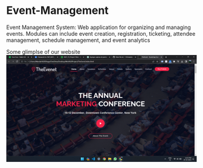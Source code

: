# Event-Management
Event Management System: Web application for organizing and managing events. Modules can include event creation, registration, ticketing, attendee management, schedule management, and event analytics

Some glimplse of our website
![](TheEvent/img/Glimpse/Screenshot%20(312).png)
